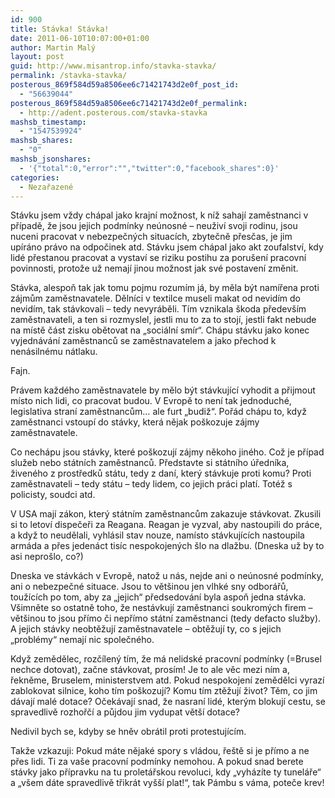 ```yaml
---
id: 900
title: Stávka! Stávka!
date: 2011-06-10T10:07:00+01:00
author: Martin Malý
layout: post
guid: http://www.misantrop.info/stavka-stavka/
permalink: /stavka-stavka/
posterous_869f584d59a8506ee6c71421743d2e0f_post_id:
  - "56639044"
posterous_869f584d59a8506ee6c71421743d2e0f_permalink:
  - http://adent.posterous.com/stavka-stavka
mashsb_timestamp:
  - "1547539924"
mashsb_shares:
  - "0"
mashsb_jsonshares:
  - '{"total":0,"error":"","twitter":0,"facebook_shares":0}'
categories:
  - Nezařazené
---
```

St&aacute;vku jsem vždy ch&aacute;pal jako krajn&iacute; možnost, k n&iacute;ž sahaj&iacute; zaměstnanci v př&iacute;padě, že jsou jejich podm&iacute;nky ne&uacute;nosn&eacute; &#8211; neuživ&iacute; svoji rodinu, jsou nuceni pracovat v nebezpečn&yacute;ch situac&iacute;ch, zbytečně přesčas, je jim up&iacute;r&aacute;no pr&aacute;vo na odpočinek atd. St&aacute;vku jsem ch&aacute;pal jako akt zoufalstv&iacute;, kdy lid&eacute; přestanou pracovat a vystav&iacute; se riziku postihu za poru&scaron;en&iacute; pracovn&iacute; povinnosti, protože už nemaj&iacute; jinou možnost jak sv&eacute; postaven&iacute; změnit.

St&aacute;vka, alespoň tak jak tomu pojmu rozum&iacute;m j&aacute;, by měla b&yacute;t nam&iacute;řena proti z&aacute;jmům zaměstnavatele. Děln&iacute;ci v textilce museli makat od nevid&iacute;m do nevid&iacute;m, tak st&aacute;vkovali &#8211; tedy nevyr&aacute;běli. T&iacute;m vznikala &scaron;koda předev&scaron;&iacute;m zaměstnavateli, a ten si rozmyslel, jestli mu to za to stoj&iacute;, jestli fakt nebude na m&iacute;stě č&aacute;st zisku obětovat na &#8222;soci&aacute;ln&iacute; sm&iacute;r&#8220;. Ch&aacute;pu st&aacute;vku jako konec vyjedn&aacute;v&aacute;n&iacute; zaměstnanců se zaměstnavatelem a jako přechod k nen&aacute;siln&eacute;mu n&aacute;tlaku.

Fajn.

Pr&aacute;vem každ&eacute;ho zaměstnavatele by mělo b&yacute;t st&aacute;vkuj&iacute;c&iacute; vyhodit a přijmout m&iacute;sto nich lidi, co pracovat budou. V Evropě to nen&iacute; tak jednoduch&eacute;, legislativa stran&iacute; zaměstnancům&#8230; ale furt &#8222;budiž&#8220;. Poř&aacute;d ch&aacute;pu to, když zaměstnanci vstoup&iacute; do st&aacute;vky, kter&aacute; nějak po&scaron;kozuje z&aacute;jmy zaměstnavatele.

Co nech&aacute;pu jsou st&aacute;vky, kter&eacute; po&scaron;kozuj&iacute; z&aacute;jmy někoho jin&eacute;ho. Což je př&iacute;pad služeb nebo st&aacute;tn&iacute;ch zaměstnanců. Představte si st&aacute;tn&iacute;ho &uacute;ředn&iacute;ka, živen&eacute;ho z prostředků st&aacute;tu, tedy z dan&iacute;, kter&yacute; st&aacute;vkuje proti komu? Proti zaměstnavateli &#8211; tedy st&aacute;tu &#8211; tedy lidem, co jejich pr&aacute;ci plat&iacute;. Tot&eacute;ž s policisty, soudci atd.

V USA maj&iacute; z&aacute;kon, kter&yacute; st&aacute;tn&iacute;m zaměstnancům zakazuje st&aacute;vkovat. Zkusili si to letov&iacute; dispečeři za Reagana. Reagan je vyzval, aby nastoupili do pr&aacute;ce, a když to neudělali, vyhl&aacute;sil stav nouze, nam&iacute;sto st&aacute;vkuj&iacute;c&iacute;ch nastoupila arm&aacute;da a přes jeden&aacute;ct tis&iacute;c nespokojen&yacute;ch &scaron;lo na dlažbu. (Dneska už by to asi nepro&scaron;lo, co?)

Dneska ve st&aacute;vk&aacute;ch v Evropě, natož u n&aacute;s, nejde ani o ne&uacute;nosn&eacute; podm&iacute;nky, ani o nebezpečn&eacute; situace. Jsou to vět&scaron;inou jen vlhk&eacute; sny odbor&aacute;řů, touž&iacute;c&iacute;ch po tom, aby za &#8222;jejich&#8220; předsedov&aacute;n&iacute; byla aspoň jedna st&aacute;vka. V&scaron;imněte so ostatně toho, že nest&aacute;vkuj&iacute; zaměstnanci soukrom&yacute;ch firem &#8211; vět&scaron;inou to jsou př&iacute;mo či nepř&iacute;mo st&aacute;tn&iacute; zaměstnanci (tedy defacto služby). A jejich st&aacute;vky neobtěžuj&iacute; zaměstnavatele &#8211; obtěžuj&iacute; ty, co s jejich &#8222;probl&eacute;my&#8220; nemaj&iacute; nic společn&eacute;ho.

Když zemědělec, rozč&iacute;len&yacute; t&iacute;m, že m&aacute; nelidsk&eacute; pracovn&iacute; podm&iacute;nky (=Brusel nechce dotovat), začne st&aacute;vkovat, pros&iacute;m! Je to ale věc mezi n&iacute;m a, řekněme, Bruselem, ministerstvem atd. Pokud nespokojen&iacute; zemědělci vyraz&iacute; zablokovat silnice, koho t&iacute;m po&scaron;kozuj&iacute;? Komu t&iacute;m ztěžuj&iacute; život? Těm, co jim d&aacute;vaj&iacute; mal&eacute; dotace? Oček&aacute;vaj&iacute; snad, že nasran&iacute; lid&eacute;, kter&yacute;m blokuj&iacute; cestu, se spravedlivě rozhořč&iacute; a půjdou jim vydupat vět&scaron;&iacute; dotace?

Nedivil bych se, kdyby se hněv obr&aacute;til proti protestuj&iacute;c&iacute;m.

Takže vzkazuji: Pokud m&aacute;te nějak&eacute; spory s vl&aacute;dou, ře&scaron;tě si je př&iacute;mo a ne přes lidi. Ti za va&scaron;e pracovn&iacute; podm&iacute;nky nemohou. A pokud snad berete st&aacute;vky jako př&iacute;pravku na tu prolet&aacute;řskou revoluci, kdy &#8222;vyh&aacute;z&iacute;te ty tunel&aacute;ře&#8220; a &#8222;v&scaron;em d&aacute;te spravedlivě třikr&aacute;t vy&scaron;&scaron;&iacute; plat!&#8220;, tak P&aacute;mbu s v&aacute;ma, poteče krev!